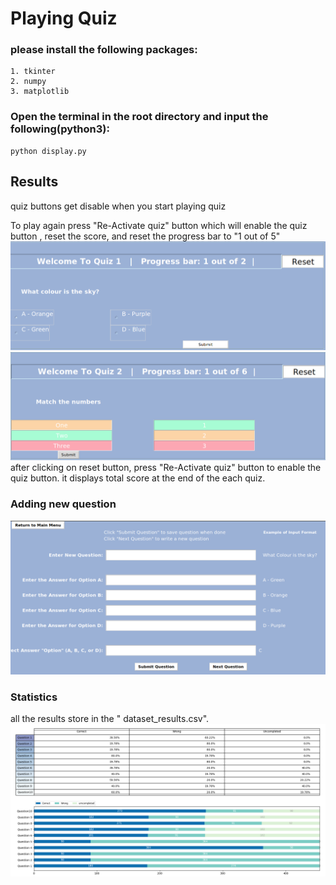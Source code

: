 # Playing Quiz

### please install the following packages:

```
1. tkinter
2. numpy
3. matplotlib
```
### Open the terminal in the root directory and input the following(python3):
```
python display.py
```
## Results

quiz buttons get disable when you start playing quiz

To play again press "Re-Activate quiz" button which will enable the quiz button , reset the score, and reset the progress bar to "1 out of 5"
![image](Sceenshot_1.png)
![image](Sceenshot_2.png)
after clicking on reset button, press "Re-Activate quiz" button to enable the quiz button.
it displays total score at the end of the each quiz.

### Adding new question
![image](Sceenshot_4.png)

### Statistics
all the results store in the " dataset_results.csv".
![image](Sceenshot_5.png)
